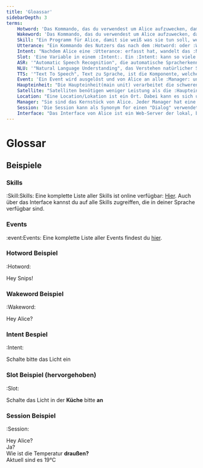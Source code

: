 ```yaml
---
title: 'Gloassar'
sidebarDepth: 3
terms:
    Hotword: 'Das Kommando, das du verwendest um Alice aufzuwecken, damit sie dir zuhört. Zum Beispiel "Hey Snips"'
    Wakeword: 'Das Kommando, das du verwendest um Alice aufzuwecken, damit sie dir zuhört. Eigentlich das gleiche wie :Hotword: aber in der Welt von Alice ist das Wakeword mit einem speziellen Nutzer verbunden, den sie daran identifiziert. Zum Beispiel "Hey Alice"'
    Skill: "Ein Programm für Alice, damit sie weiß was sie tun soll, wenn sie eine :Utterance: hört. Alice hat 5 vorinstallierte Skills, aber du kannst viele weitere herunterladen oder erstellen."
    Utterance: "Ein Kommando des Nutzers das nach dem :Hotword: oder :Wakeword: folgt. Es sagt Alice welcher :Skill: mit welchen Informationen ausgeführt werden soll."
    Intent: "Nachdem Alice eine :Utterance: erfasst hat, wandelt das :NLU: Modul diese in einen Intent um. Dieser repräsentiert die genaue Anfrage mit allen notwendigen Informationen"
    Slot: 'Eine Variable in einem :Intent:. Ein :Intent: kann so viele Slots haben wir notwendig.'
    ASR: '"Automatic Speech Recognition", die automatische Spracherkennung ist eine Komponente zum interpretieren der Mikrofonaufnahme um diese in Text umzuwandeln.'
    NLU: '"Natural Language Understanding", das Verstehen natürlicher Sprache, ist die Komponente, die aus einem vom :ASR: erzeugten Fließtext :Intent:Intents: und :Slot:Slots: extrahiert.'
    TTS: '"Text To Speech", Text zu Sprache, ist die Komponente, welche aus dem Rückgabetext eine Audiodatei zur Sprachausgabe erstellt.'
    Event: 'Ein Event wird ausgelöst und von Alice an alle :Manager: und :Skill:Skills weitergeleitet. Der Name eines Events fängt immer mit "on" an. Zum Beispiel "onUserDetected", "onWakeup" oder "onRaining".'
    Haupteinheit: "Die Haupteinheit(main unit) verarbeitet die schweren Aufgaben, sie ist die Maschine, auf der Alice installiert wird."
    Satellite: "Satelliten benötigen weniger Leistung als die :Haupteinheit:, da sie alle rechenintensiven Aufgaben zur :Haupteinheit: weiterleiten. Dadurch können sie kostengünstiger sein. Sie benötigen mindestens ein Mikrofon und einen Lautsprecher und machen damit Alice in anderen :Location:Locations: verfügbar."
    Location: "Eine Location/Lokation ist ein Ort. Dabei kann es sich um einen Raum in deinem Haus handeln, das komplette Haus, den Garten, oder sogar einen virtuellen Ort ohne physisches Gegenstück."
    Manager: "Sie sind das Kernstück von Alice. Jeder Manager hat eine spezifische Aufgabe, vom Laden der Konfiguration, über die Verwaltung der :Skill:Skills: bis hin zum Speichern von Telemetriedaten"
    Session: 'Die Session kann als Synonym for einen "Dialog" verwendet werden. Eine Session startet mit dem :Hotword: oder :Wakeword: ab dem Alice dir zuhört. Die Session beendet sich entweder am Ende des Dialogs, nachdem Alice einen :Intent: erreicht hat, nach dem keine weitere Kommunikation notwendig ist, oder nachdem zu lange keine Eingabe erfolgt ist mittels "Timeout".'
    Interface: "Das Interface von Alice ist ein Web-Server der lokal, bei Alice auf dem Gerät läuft. Er ist sofern du dein Netzwerk nicht extra dafür auslegst *NICHT* aus dem Internet erreichbar. Über das Interface hast du Zugriff auf viele Funktionen in einer grafischen Oberfläche. Das Interface kann auch ausgeschaltet werden oder auf einem anderen Port laufen. Im Normalfall erreichst du das Interface über 'http://ALICE_IP:5000'."
---
```


<link rel="stylesheet" href="/css/speechbubbles.css">

# Glossar

<Glossary :terms="$frontmatter.terms" />

## Beispiele

### Skills 
:Skill:Skills:
Eine komplette Liste aller Skills ist online verfügbar: [Hier](https://store.projectalice.io). Auch über das Interface kannst du auf alle Skills zugreiffen, die in deiner Sprache verfügbar sind.

### Events
:event:Events:
Eine komplette Liste aller Events findest du [hier](../skill-development/events.md).

### Hotword Beispiel
:Hotword:
<div class="userSpeech male">Hey Snips!</div>

### Wakeword Beispiel
:Wakeword:
<div class="userSpeech female">Hey Alice?</div>

### Intent Bespiel
:Intent:
<div class="userSpeech male">Schalte bitte das Licht ein</div>

### Slot Beispiel (hervorgehoben)
:Slot:
<div class="userSpeech female">Schalte das Licht in der <strong class="slotWord">Küche</strong> bitte <strong class="slotWord">an</strong></div>

### Session Beispiel
:Session:
<div class="userSpeech male">Hey Alice?</div>
<div class="aliceSpeech">Ja?</div>
<div class="userSpeech male">Wie ist die Temperatur <strong class="slotWord">draußen?</strong></div>
<div class="aliceSpeech female">Aktuell sind es 19°C</div>

